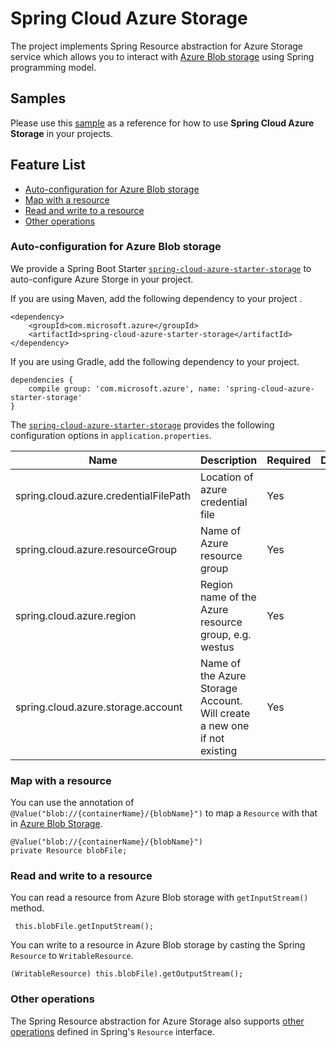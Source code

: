 # Spring Cloud Azure Storage 

The project implements Spring Resource abstraction for Azure Storage service which allows you to interact with [Azure Blob storage](https://docs.microsoft.com/en-us/azure/storage/blobs/storage-blobs-introduction) using Spring programming model.

## Samples 

Please use this [sample](../../spring-cloud-azure-samples/spring-cloud-azure-storage-sample/) as a reference for how to use **Spring Cloud Azure Storage** in your projects. 

## Feature List 

- [Auto-configuration for Azure Blob storage](#auto-configuration-for-azure-blob-storage)
- [Map with a resource](#map-with-a-resource)
- [Read and write to a resource](#read-and-write-to-a-resource)
- [Other operations](#other-operations) 

### Auto-configuration for Azure Blob storage

We provide a Spring Boot Starter [`spring-cloud-azure-starter-storage`](spring-cloud-azure-starters/spring-cloud-azure-starter-storage/) to auto-configure Azure Storge in your project. 

If you are using Maven, add the following dependency to your project . 

```
<dependency>
    <groupId>com.microsoft.azure</groupId>
    <artifactId>spring-cloud-azure-starter-storage</artifactId>
</dependency>
```
If you are using Gradle, add the following dependency to your project. 
```
dependencies {
    compile group: 'com.microsoft.azure', name: 'spring-cloud-azure-starter-storage'
}
```

The [`spring-cloud-azure-starter-storage`](spring-cloud-azure-starters/spring-cloud-azure-starter-storage/) provides the following configuration options in `application.properties`.

Name | Description | Required | Default 
---|---|---|---
 spring.cloud.azure.credentialFilePath | Location of azure credential file | Yes | 
 spring.cloud.azure.resourceGroup | Name of Azure resource group | Yes | 
 spring.cloud.azure.region | Region name of the Azure resource group, e.g. westus | Yes | 
 spring.cloud.azure.storage.account | Name of the Azure Storage Account. Will create a new one if not existing | Yes |

### Map with a resource 
You can use the annotation of `@Value("blob://{containerName}/{blobName}")` to map a `Resource` with that in [Azure Blob Storage](https://azure.microsoft.com/en-us/services/storage/blobs/).

```
@Value("blob://{containerName}/{blobName}")
private Resource blobFile;
```

### Read and write to a resource 
 You can read a resource from Azure Blob storage with `getInputStream()` method.

```
 this.blobFile.getInputStream();
```
You can write to a resource in Azure Blob storage by casting the Spring `Resource` to `WritableResource`. 

```
(WritableResource) this.blobFile).getOutputStream();
```

### Other operations 
The Spring Resource abstraction for Azure Storage also supports [other operations](https://docs.spring.io/spring/docs/current/spring-framework-reference/core.html#resources) defined in Spring's `Resource` interface. 


